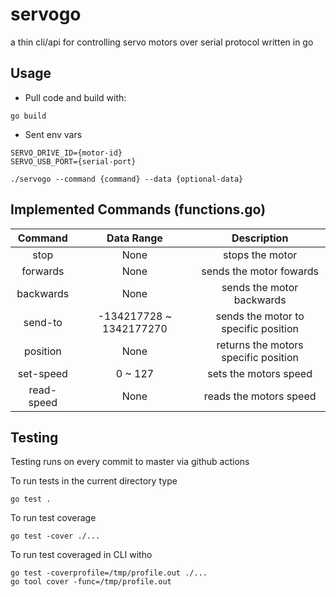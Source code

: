 # servogo
a thin cli/api for controlling servo motors over serial protocol written in go

## Usage
- Pull code and build with:
```shell
go build
```

- Sent env vars
```shell
SERVO_DRIVE_ID={motor-id}
SERVO_USB_PORT={serial-port}
```

```shell
./servogo --command {command} --data {optional-data}
```

## Implemented Commands (functions.go)


| Command         |  Data Range              |  Description                              |
|:---------------:|:------------------------:|:-----------------------------------------:|
|    stop         |  None                    | stops the motor                           | 
|    forwards     |  None                    | sends the motor fowards                   | 
|    backwards    |  None                    | sends the motor backwards                 | 
|    send-to      | -134217728 ~ 1342177270  | sends the motor to specific position      |
|    position     |  None                    | returns the motors specific position      | 
|    set-speed    |  0 ~ 127                 | sets the motors speed                     | 
|    read-speed   |  None                    | reads the motors speed                    |


## Testing 
Testing runs on every commit to master via github actions

To run tests in the current directory type
```shell
go test .
```

To run test coverage 
```shell
go test -cover ./...
```

To run test coveraged in CLI witho
```shell
go test -coverprofile=/tmp/profile.out ./...
go tool cover -func=/tmp/profile.out
```
